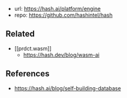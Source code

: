 
- url: https://hash.ai/platform/engine
- repo: https://github.com/hashintel/hash

## Related

- [[prdct.wasm]] 
  - https://hash.dev/blog/wasm-ai

## References

- https://hash.ai/blog/self-building-database
